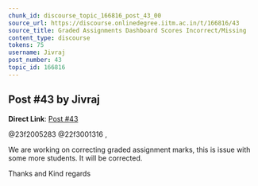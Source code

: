 ```yaml
---
chunk_id: discourse_topic_166816_post_43_00
source_url: https://discourse.onlinedegree.iitm.ac.in/t/166816/43
source_title: Graded Assignments Dashboard Scores Incorrect/Missing
content_type: discourse
tokens: 75
username: Jivraj
post_number: 43
topic_id: 166816
---
```


## Post #43 by Jivraj

**Direct Link**: [Post #43](https://discourse.onlinedegree.iitm.ac.in/t/166816/43)

@23f2005283 @22f3001316 ,

We are working on correcting graded assignment marks, this is issue with some more students. It will be corrected.

Thanks and Kind regards
